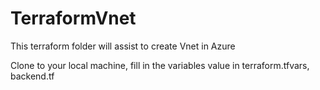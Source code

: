 # TerraformVnet

This terraform folder will assist to create Vnet in Azure

Clone to your local machine, fill in the variables value in terraform.tfvars, backend.tf